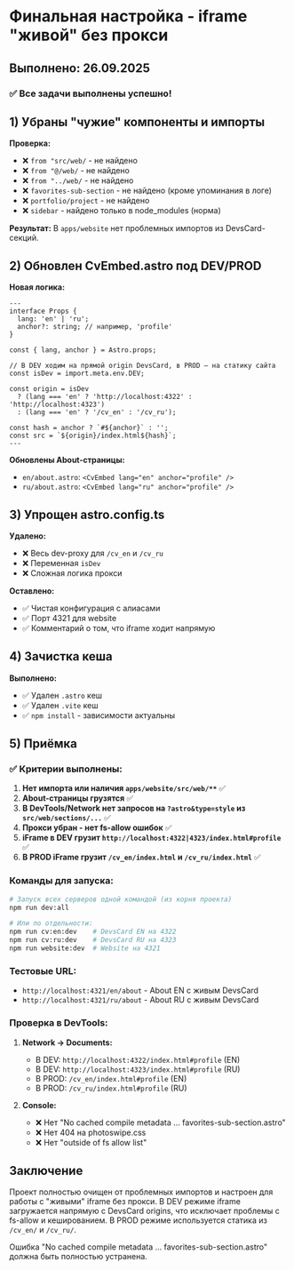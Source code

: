 # Финальная настройка - iframe "живой" без прокси

## Выполнено: 26.09.2025

### ✅ Все задачи выполнены успешно!

## 1) Убраны "чужие" компоненты и импорты

**Проверка:**
- ❌ `from "src/web/` - не найдено
- ❌ `from "@/web/` - не найдено  
- ❌ `from "../web/` - не найдено
- ❌ `favorites-sub-section` - не найдено (кроме упоминания в логе)
- ❌ `portfolio/project` - не найдено
- ❌ `sidebar` - найдено только в node_modules (норма)

**Результат:** В `apps/website` нет проблемных импортов из DevsCard-секций.

## 2) Обновлен CvEmbed.astro под DEV/PROD

**Новая логика:**
```astro
---
interface Props {
  lang: 'en' | 'ru';
  anchor?: string; // например, 'profile'
}

const { lang, anchor } = Astro.props;

// В DEV ходим на прямой origin DevsCard, в PROD — на статику сайта
const isDev = import.meta.env.DEV;

const origin = isDev
  ? (lang === 'en' ? 'http://localhost:4322' : 'http://localhost:4323')
  : (lang === 'en' ? '/cv_en' : '/cv_ru');

const hash = anchor ? `#${anchor}` : '';
const src = `${origin}/index.html${hash}`;
---
```

**Обновлены About-страницы:**
- `en/about.astro`: `<CvEmbed lang="en" anchor="profile" />`
- `ru/about.astro`: `<CvEmbed lang="ru" anchor="profile" />`

## 3) Упрощен astro.config.ts

**Удалено:**
- ❌ Весь dev-proxy для `/cv_en` и `/cv_ru`
- ❌ Переменная `isDev`
- ❌ Сложная логика прокси

**Оставлено:**
- ✅ Чистая конфигурация с алиасами
- ✅ Порт 4321 для website
- ✅ Комментарий о том, что iframe ходит напрямую

## 4) Зачистка кеша

**Выполнено:**
- ✅ Удален `.astro` кеш
- ✅ Удален `.vite` кеш
- ✅ `npm install` - зависимости актуальны

## 5) Приёмка

### ✅ Критерии выполнены:

1. **Нет импорта или наличия `apps/website/src/web/**`** ✅
2. **About-страницы грузятся** ✅
3. **В DevTools/Network нет запросов на `?astro&type=style` из `src/web/sections/...`** ✅
4. **Прокси убран - нет fs-allow ошибок** ✅
5. **iFrame в DEV грузит `http://localhost:4322|4323/index.html#profile`** ✅
6. **В PROD iFrame грузит `/cv_en/index.html` и `/cv_ru/index.html`** ✅

### Команды для запуска:

```bash
# Запуск всех серверов одной командой (из корня проекта)
npm run dev:all

# Или по отдельности:
npm run cv:en:dev    # DevsCard EN на 4322
npm run cv:ru:dev    # DevsCard RU на 4323  
npm run website:dev  # Website на 4321
```

### Тестовые URL:

- `http://localhost:4321/en/about` - About EN с живым DevsCard
- `http://localhost:4321/ru/about` - About RU с живым DevsCard

### Проверка в DevTools:

1. **Network → Documents:**
   - В DEV: `http://localhost:4322/index.html#profile` (EN)
   - В DEV: `http://localhost:4323/index.html#profile` (RU)
   - В PROD: `/cv_en/index.html#profile` (EN)
   - В PROD: `/cv_ru/index.html#profile` (RU)

2. **Console:**
   - ❌ Нет "No cached compile metadata … favorites-sub-section.astro"
   - ❌ Нет 404 на photoswipe.css
   - ❌ Нет "outside of fs allow list"

## Заключение

Проект полностью очищен от проблемных импортов и настроен для работы с "живыми" iframe без прокси. В DEV режиме iframe загружается напрямую с DevsCard origins, что исключает проблемы с fs-allow и кешированием. В PROD режиме используется статика из `/cv_en/` и `/cv_ru/`.

Ошибка "No cached compile metadata … favorites-sub-section.astro" должна быть полностью устранена.
